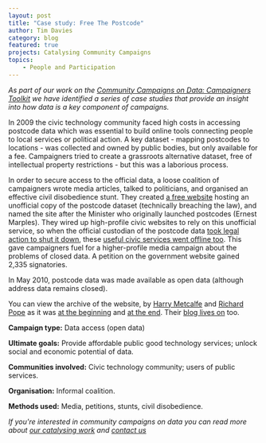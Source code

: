 ```yaml
---
layout: post
title: "Case study: Free The Postcode"
author: Tim Davies 
category: blog
featured: true
projects: Catalysing Community Campaigns
topics:
    - People and Participation
---
```

_As part of our work on the [Community Campaigns on Data: Campaigners Toolkit](https://docs.google.com/document/d/1nnBDI-BIgG4B3WEYKSog2-yJEXpw7OIglBHXDap-q1g/edit?tab=t.0#heading=h.jgmduqp1336) we have identified a series of case studies that provide an insight into how data is a key component of campaigns._

<!--more-->

In 2009 the civic technology community faced high costs in accessing postcode data which was essential to build online tools connecting people to local services or political action. A key dataset - mapping postcodes to locations - was collected and owned by public bodies, but only available for a fee. Campaigners tried to create a grassroots alternative dataset, free of intellectual property restrictions - but this was a laborious process.

In order to secure access to the official data, a loose coalition of campaigners wrote media articles, talked to politicians, and organised an effective civil disobedience stunt. They created [a free website](http://www.freethepostcode.org/) hosting an unofficial copy of the postcode dataset (technically breaching the law), and named the site after the Minister who originally launched postcodes (Ernest Marples). They wired up high-profile civic websites to rely on this unofficial service, so when the official custodian of the postcode data [took legal action to shut it down](https://blog.okfn.org/2009/10/05/ernest-marples-uk-postcode-site-has-been-taken-down/), these [useful civic services went offline too](https://www.markpack.org.uk/5125/postcode-campaign-gears-up-to-save-popular-web-services/). This gave campaigners fuel for a higher-profile media campaign about the problems of closed data. A petition on the government website gained 2,335 signatories. 

In May 2010, postcode data was made available as open data (although address data remains closed). 

You can view the archive of the website, by [Harry Metcalfe](https://bsky.app/profile/harrym.com) and [Richard Pope](https://bsky.app/profile/did:plc:sakj3xhrgl2tlku7ctdrvf6j) as it was [at the beginning](https://web.archive.org/web/20090901185019/http://ernestmarples.com/) and [at the end](https://web.archive.org/web/20100726165347/http://www.ernestmarples.com:80/). Their [blog lives on](https://web.archive.org/web/20120118184338/http://ernestmarples.com/blog/) too.

**Campaign type:** Data access (open data)

**Ultimate goals:** Provide affordable public good technology services; unlock social and economic potential of data.

**Communities involved:** Civic technology community; users of public services.

**Organisation:** Informal coalition.

**Methods used:** Media, petitions, stunts, civil disobedience.

_If you're interested in community campaigns on data you can read more about [our catalysing work](https://connectedbydata.org/projects/2023-catalysing-communities) and [contact us](mailto:tim@connectedbydata.org)_